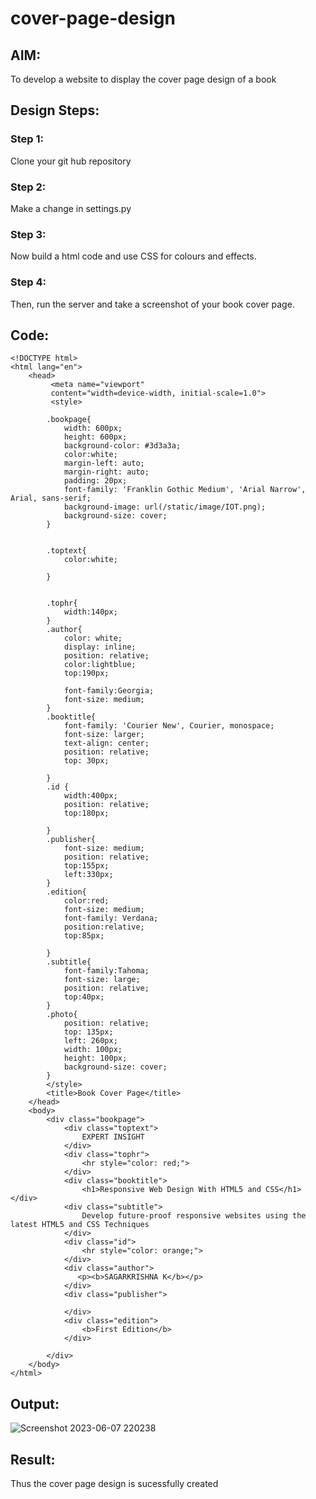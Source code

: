 # cover-page-design
## AIM:
To develop a website to display the cover page design of a book

## Design Steps:

### Step 1:
Clone your git hub repository
### Step 2:
Make a change in settings.py
### Step 3:
Now build a html code and use CSS for colours and effects.
### Step 4:
Then, run the server and take a screenshot of your book cover page.

## Code:
```
<!DOCTYPE html>
<html lang="en">
    <head>
         <meta name="viewport" 
         content="width=device-width, initial-scale=1.0">
         <style>

        .bookpage{
            width: 600px;
            height: 600px;
            background-color: #3d3a3a;
            color:white;
            margin-left: auto;
            margin-right: auto;
            padding: 20px;
            font-family: 'Franklin Gothic Medium', 'Arial Narrow', Arial, sans-serif;
            background-image: url(/static/image/IOT.png);
            background-size: cover;
        }
            

        .toptext{
            color:white;

        }

        
        .tophr{
            width:140px;
        }
        .author{
            color: white;
            display: inline;
            position: relative;
            color:lightblue;
            top:190px;
            
            font-family:Georgia;
            font-size: medium;
        }
        .booktitle{
            font-family: 'Courier New', Courier, monospace;
            font-size: larger;
            text-align: center;
            position: relative;
            top: 30px;
        
        }
        .id {
            width:400px;
            position: relative;
            top:180px;
            
        }
        .publisher{
            font-size: medium;
            position: relative;
            top:155px;
            left:330px;
        }
        .edition{
            color:red;
            font-size: medium;
            font-family: Verdana;
            position:relative;
            top:85px;

        }
        .subtitle{
            font-family:Tahoma;
            font-size: large;
            position: relative;
            top:40px;
        }
        .photo{
            position: relative;
            top: 135px;
            left: 260px;
            width: 100px;
            height: 100px;
            background-size: cover;
        }
        </style>
        <title>Book Cover Page</title>
    </head>
    <body>
        <div class="bookpage">
            <div class="toptext">
                EXPERT INSIGHT
            </div>
            <div class="tophr">
                <hr style="color: red;">
            </div>
            <div class="booktitle">
                <h1>Responsive Web Design With HTML5 and CSS</h1></div>
            <div class="subtitle">
                Develop future-proof responsive websites using the latest HTML5 and CSS Techniques
            </div>
            <div class="id">
                <hr style="color: orange;">
            </div>
            <div class="author">
               <p><b>SAGARKRISHNA K</b></p>
            </div>
            <div class="publisher">
                
            </div>
            <div class="edition">
                <b>First Edition</b>
            </div>
            
        </div>
    </body>
</html>
```

## Output:
![Screenshot 2023-06-07 220238](https://github.com/ksagar007/cover-page-design/assets/121165786/ca608d56-e1e5-46af-899a-3680ffe7cd73)


## Result:
Thus the cover page design is sucessfully created
